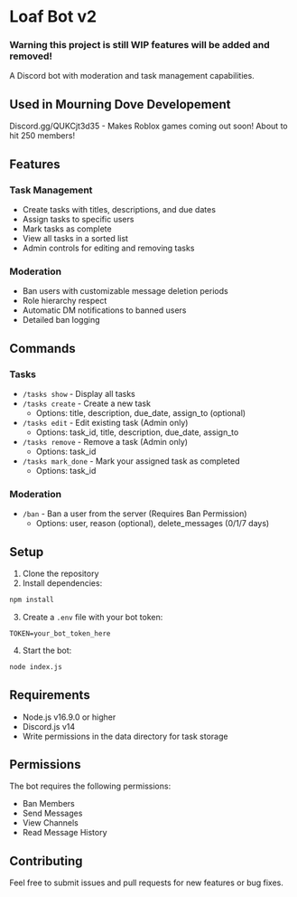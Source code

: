 # Loaf Bot v2


### Warning this project is still WIP features will be added and removed! 

A Discord bot with moderation and task management capabilities.

## Used in Mourning Dove Developement 
Discord.gg/QUKCjt3d35 - Makes Roblox games coming out soon! About to hit 250 members!

## Features

### Task Management
- Create tasks with titles, descriptions, and due dates
- Assign tasks to specific users
- Mark tasks as complete
- View all tasks in a sorted list
- Admin controls for editing and removing tasks

### Moderation
- Ban users with customizable message deletion periods
- Role hierarchy respect
- Automatic DM notifications to banned users
- Detailed ban logging

## Commands

### Tasks
- `/tasks show` - Display all tasks
- `/tasks create` - Create a new task
  - Options: title, description, due_date, assign_to (optional)
- `/tasks edit` - Edit existing task (Admin only)
  - Options: task_id, title, description, due_date, assign_to
- `/tasks remove` - Remove a task (Admin only)
  - Options: task_id
- `/tasks mark_done` - Mark your assigned task as completed
  - Options: task_id

### Moderation
- `/ban` - Ban a user from the server (Requires Ban Permission)
  - Options: user, reason (optional), delete_messages (0/1/7 days)

## Setup

1. Clone the repository
2. Install dependencies:
```bash
npm install
```
3. Create a `.env` file with your bot token:
```env
TOKEN=your_bot_token_here
```
4. Start the bot:
```bash
node index.js
```

## Requirements
- Node.js v16.9.0 or higher
- Discord.js v14
- Write permissions in the data directory for task storage

## Permissions
The bot requires the following permissions:
- Ban Members
- Send Messages
- View Channels
- Read Message History

## Contributing
Feel free to submit issues and pull requests for new features or bug fixes.
